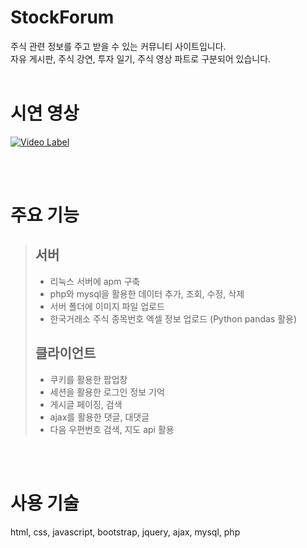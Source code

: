 # StockForum

주식 관련 정보를 주고 받을 수 있는 커뮤니티 사이트입니다.  
자유 게시판, 주식 강연, 투자 일기, 주식 영상 파트로 구분되어 있습니다.
<br><br>

# 시연 영상
[![Video Label](http://img.youtube.com/vi/MtrIptd9kco/0.jpg)](https://www.youtube.com/watch?v=MtrIptd9kco)

<br><br>

# 주요 기능  
>## 서버  
>- 리눅스 서버에 apm 구축  
>- php와 mysql을 활용한 데이터 추가, 조회, 수정, 삭제  
>- 서버 폴더에 이미지 파일 업로드  
>- 한국거래소 주식 종목번호 엑셀 정보 업로드 (Python pandas 활용)  
>## 클라이언트  
>- 쿠키를 활용한 팝업창  
>- 세션을 활용한 로그인 정보 기억  
>- 게시글 페이징, 검색
>- ajax를 활용한 댓글, 대댓글  
>- 다음 우편번호 검색, 지도 api 활용  

<br><br>

# 사용 기술  
html,  css,  javascript,  bootstrap,  jquery,  ajax,  mysql,  php
